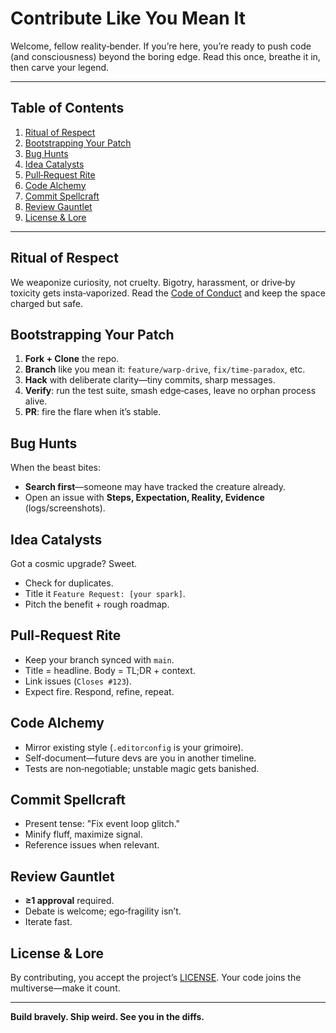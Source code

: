 # Contribute Like You Mean It

Welcome, fellow reality‑bender. If you’re here, you’re ready to push code (and consciousness) beyond the boring edge. Read this once, breathe it in, then carve your legend.

---

## Table of Contents

1. [Ritual of Respect](#ritual-of-respect)
2. [Bootstrapping Your Patch](#bootstrapping-your-patch)
3. [Bug Hunts](#bug-hunts)
4. [Idea Catalysts](#idea-catalysts)
5. [Pull‑Request Rite](#pull-request-rite)
6. [Code Alchemy](#code-alchemy)
7. [Commit Spellcraft](#commit-spellcraft)
8. [Review Gauntlet](#review-gauntlet)
9. [License & Lore](#license--lore)

---

## Ritual of Respect

We weaponize curiosity, not cruelty. Bigotry, harassment, or drive‑by toxicity gets insta‑vaporized. Read the [Code of Conduct](CODE_OF_CONDUCT.md) and keep the space charged but safe.

## Bootstrapping Your Patch

1. **Fork + Clone** the repo.
2. **Branch** like you mean it: `feature/warp-drive`, `fix/time-paradox`, etc.
3. **Hack** with deliberate clarity—tiny commits, sharp messages.
4. **Verify**: run the test suite, smash edge‑cases, leave no orphan process alive.
5. **PR**: fire the flare when it’s stable.

## Bug Hunts

When the beast bites:

* **Search first**—someone may have tracked the creature already.
* Open an issue with **Steps, Expectation, Reality, Evidence** (logs/screenshots).

## Idea Catalysts

Got a cosmic upgrade? Sweet.

* Check for duplicates.
* Title it `Feature Request: [your spark]`.
* Pitch the benefit + rough roadmap.

## Pull‑Request Rite

* Keep your branch synced with `main`.
* Title = headline. Body = TL;DR + context.
* Link issues (`Closes #123`).
* Expect fire. Respond, refine, repeat.

## Code Alchemy

* Mirror existing style (`.editorconfig` is your grimoire).
* Self‑document—future devs are you in another timeline.
* Tests are non‑negotiable; unstable magic gets banished.

## Commit Spellcraft

* Present tense: "Fix event loop glitch."
* Minify fluff, maximize signal.
* Reference issues when relevant.

## Review Gauntlet

* **≥1 approval** required.
* Debate is welcome; ego‑fragility isn’t.
* Iterate fast.

## License & Lore

By contributing, you accept the project’s [LICENSE](LICENSE). Your code joins the multiverse—make it count.

---

**Build bravely. Ship weird. See you in the diffs.**
